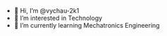 - 👋 Hi, I’m @vychau-2k1
- 👀 I’m interested in Technology
- 🌱 I’m currently learning Mechatronics Engineering

<!---
vychau-2k1/vychau-2k1 is a ✨ special ✨ repository because its `README.md` (this file) appears on your GitHub profile.
You can click the Preview link to take a look at your changes.
--->
